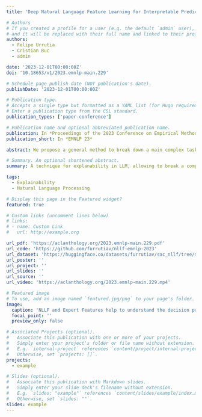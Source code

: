 ```yaml
---
title: 'Deep Natural Language Feature Learning for Interpretable Prediction'

# Authors
# If you created a profile for a user (e.g. the default `admin` user), write the username (folder name) here
# and it will be replaced with their full name and linked to their profile.
authors:
  - Felipe Urrutia
  - Cristian Buc
  - admin

date: '2023-12-01T00:00:00Z'
doi: '10.18653/v1/2023.emnlp-main.229'

# Schedule page publish date (NOT publication's date).
publishDate: '2023-12-01T00:00:00Z'

# Publication type.
# Accepts a single type but formatted as a YAML list (for Hugo requirements).
# Enter a publication type from the CSL standard.
publication_types: ['paper-conference']

# Publication name and optional abbreviated publication name.
publication: In *Proceedings of the 2023 Conference on Empirical Methods in Natural Language Processing*
publication_short: In *EMNLP 23*

abstract: We propose a general method to break down a main complex task into a set of intermediary easier sub-tasks, which are formulated in natural language as binary questions related to the final target task. Our method allows for representing each example by a vector consisting of the answers to these questions. We call this representation Natural Language Learned Features (NLLF). NLLF is generated by a small transformer language model (e.g., BERT) that has been trained in a Natural Language Inference (NLI) fashion, using weak labels automatically obtained from a Large Language Model (LLM). We show that the LLM normally struggles for the main task using in-context learning, but can handle these easiest subtasks and produce useful weak labels to train a BERT. The NLI-like training of the BERT allows for tackling zero-shot inference with any binary question, and not necessarily the ones seen during the training. We show that this NLLF vector not only helps to reach better performances by enhancing any classifier, but that it can be used as input of an easy-to-interpret machine learning model like a decision tree. This decision tree is interpretable but also reaches high performances, surpassing those of a pre-trained transformer in some cases. We have successfully applied this method to two completely different tasks -- detecting incoherence in students' answers to open-ended mathematics exam questions, and screening abstracts for a systematic literature review of scientific papers on climate change and agroecology.

# Summary. An optional shortened abstract.
summary: A technique for explanability in LLM, allowing to break a complex task into subtasks formulated as binary questions in natural language, and represent any samples using the output of a binary classifier on these subtasks. 

tags:
  - Explainability
  - Natural Language Processing

# Display this page in the Featured widget?
featured: true

# Custom links (uncomment lines below)
# links:
# - name: Custom Link
#   url: http://example.org

url_pdf: 'https://aclanthology.org/2023.emnlp-main.229.pdf'
url_code: 'https://github.com/furrutiav/nllf-emnlp-2023'
url_dataset: 'https://huggingface.co/datasets/furrutiav/sac_nllf/tree/main'
url_poster: ''
url_project: ''
url_slides: ''
url_source: ''
url_video: 'https://aclanthology.org/2023.emnlp-main.229.mp4'

# Featured image
# To use, add an image named `featured.jpg/png` to your page's folder.
image:
  caption: 'NLLF and Expert Features help to understand the decision process of an interpretable model for complex task solving.'
  focal_point: ''
  preview_only: false

# Associated Projects (optional).
#   Associate this publication with one or more of your projects.
#   Simply enter your project's folder or file name without extension.
#   E.g. `internal-project` references `content/project/internal-project/index.md`.
#   Otherwise, set `projects: []`.
projects:
  - example

# Slides (optional).
#   Associate this publication with Markdown slides.
#   Simply enter your slide deck's filename without extension.
#   E.g. `slides: "example"` references `content/slides/example/index.md`.
#   Otherwise, set `slides: ""`.
slides: example
---
```


